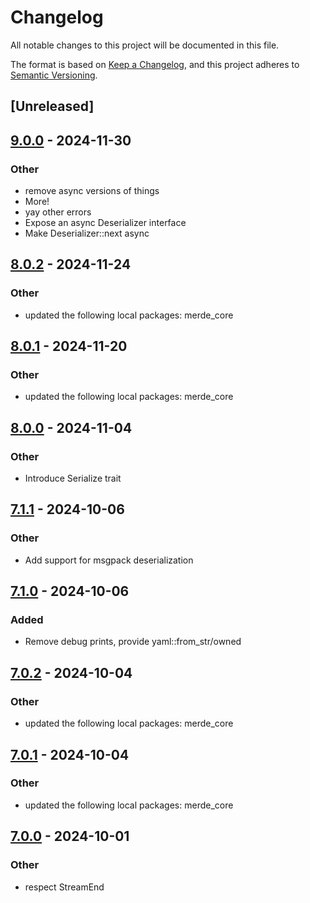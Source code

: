 # Changelog

All notable changes to this project will be documented in this file.

The format is based on [Keep a Changelog](https://keepachangelog.com/en/1.0.0/),
and this project adheres to [Semantic Versioning](https://semver.org/spec/v2.0.0.html).

## [Unreleased]

## [9.0.0](https://github.com/bearcove/merde/compare/merde_yaml-v8.0.2...merde_yaml-v9.0.0) - 2024-11-30

### Other

- remove async versions of things
- More!
- yay other errors
- Expose an async Deserializer interface
- Make Deserializer::next async

## [8.0.2](https://github.com/bearcove/merde/compare/merde_yaml-v8.0.1...merde_yaml-v8.0.2) - 2024-11-24

### Other

- updated the following local packages: merde_core

## [8.0.1](https://github.com/bearcove/merde/compare/merde_yaml-v8.0.0...merde_yaml-v8.0.1) - 2024-11-20

### Other

- updated the following local packages: merde_core

## [8.0.0](https://github.com/bearcove/merde/compare/merde_yaml-v7.1.1...merde_yaml-v8.0.0) - 2024-11-04

### Other

- Introduce Serialize trait

## [7.1.1](https://github.com/bearcove/merde/compare/merde_yaml-v7.1.0...merde_yaml-v7.1.1) - 2024-10-06

### Other

- Add support for msgpack deserialization

## [7.1.0](https://github.com/bearcove/merde/compare/merde_yaml-v7.0.2...merde_yaml-v7.1.0) - 2024-10-06

### Added

- Remove debug prints, provide yaml::from_str/owned

## [7.0.2](https://github.com/bearcove/merde/compare/merde_yaml-v7.0.1...merde_yaml-v7.0.2) - 2024-10-04

### Other

- updated the following local packages: merde_core

## [7.0.1](https://github.com/bearcove/merde/compare/merde_yaml-v7.0.0...merde_yaml-v7.0.1) - 2024-10-04

### Other

- updated the following local packages: merde_core

## [7.0.0](https://github.com/bearcove/merde/compare/merde_yaml-v6.0.0...merde_yaml-v7.0.0) - 2024-10-01

### Other

- respect StreamEnd

